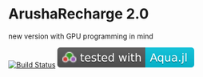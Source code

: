 # ArushaRecharge 2.0
new version with GPU programming in mind

[![Build Status](https://github.com/vcantarella/ArushaRecharge.jl/actions/workflows/CI.yml/badge.svg?branch=main)](https://github.com/vcantarella/ArushaRecharge.jl/actions/workflows/CI.yml?query=branch%3Amain)
[![Aqua](https://raw.githubusercontent.com/JuliaTesting/Aqua.jl/master/badge.svg)](https://github.com/JuliaTesting/Aqua.jl)
